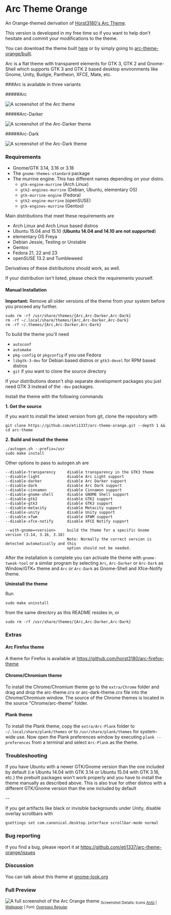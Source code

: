 # Arc Theme Orange
An Orange-themed derivation of [Horst3180's Arc Theme](https://github.com/horst3180/arc-theme).

This version is developed in my free time so if you want to help don't hesitate and commit your modifications to the theme.

You can download the theme built [here](https://raw.githubusercontent.com/eti1337/arc-theme-orange/master/built/arc-orange-theme.zip) or by simply going to [arc-theme-orange/built](https://github.com/eti1337/arc-theme-orange/tree/master/built).

Arc is a flat theme with transparent elements for GTK 3, GTK 2 and Gnome-Shell which supports GTK 3 and GTK 2 based desktop environments like Gnome, Unity, Budgie, Pantheon, XFCE, Mate, etc.

###Arc is available in three variants 

#####Arc

![A screenshot of the Arc theme](http://i.imgur.com/Pe0RImF.png)

#####Arc-Darker

![A screenshot of the Arc-Darker theme](http://i.imgur.com/rE2sFKC.png)

#####Arc-Dark

![A screenshot of the Arc-Dark theme](http://i.imgur.com/XVIylKt.png)


### Requirements

* Gnome/GTK 3.14, 3.16 or 3.18
* The `gnome-themes-standard` package
* The murrine engine. This has different names depending on your distro.
  * `gtk-engine-murrine` (Arch Linux)
  * `gtk2-engines-murrine` (Debian, Ubuntu, elementary OS)
  * `gtk-murrine-engine` (Fedora)
  * `gtk2-engine-murrine` (openSUSE)
  * `gtk-engines-murrine` (Gentoo)

Main distributions that meet these requirements are

* Arch Linux and Arch Linux based distros
* Ubuntu 15.04 and 15.10 (**Ubuntu 14.04 and 14.10 are not supported**)
* elementary OS Freya
* Debian Jessie, Testing or Unstable
* Gentoo
* Fedora 21, 22 and 23
* openSUSE 13.2 and Tumbleweed

Derivatives of these distributions should work, as well.

If your distribution isn't listed, please check the requirements yourself.


#### Manual Installation

**Important:** Remove all older versions of the theme from your system before you proceed any further.

    sudo rm -rf /usr/share/themes/{Arc,Arc-Darker,Arc-Dark}
    rm -rf ~/.local/share/themes/{Arc,Arc-Darker,Arc-Dark}
    rm -rf ~/.themes/{Arc,Arc-Darker,Arc-Dark}

To build the theme you'll need 
* `autoconf`
* `automake`
* `pkg-config` or `pkgconfig` if you use Fedora
* `libgtk-3-dev` for Debian based distros or `gtk3-devel` for RPM based distros
* `git` if you want to clone the source directory

If your distributions doesn't ship separate development packages you just need GTK 3 instead of the `-dev` packages.

Install the theme with the following commands

**1. Get the source**

If you want to install the latest version from git, clone the repository with

    git clone https://github.com/eti1337/arc-theme-orange.git --depth 1 && cd arc-theme

**2. Build and install the theme**

    ./autogen.sh --prefix=/usr
    sudo make install

Other options to pass to autogen.sh are

    --disable-transparency     disable transparency in the GTK3 theme
    --disable-light            disable Arc Light support
    --disable-darker           disable Arc Darker support
    --disable-dark             disable Arc Dark support
    --disable-cinnamon         disable Cinnamon support
    --disable-gnome-shell      disable GNOME Shell support
    --disable-gtk2             disable GTK2 support
    --disable-gtk3             disable GTK3 support
    --disable-metacity         disable Metacity support
    --disable-unity            disable Unity support
    --disable-xfwm             disable XFWM support
    --disable-xfce-notify      disable XFCE Notify support

    --with-gnome=<version>     build the theme for a specific Gnome version (3.14, 3.16, 3.18)
                               Note: Normally the correct version is detected automatically and this
                               option should not be needed.

After the installation is complete you can activate the theme with `gnome-tweak-tool` or a similar program by selecting `Arc`, `Arc-Darker` or `Arc-Dark` as Window/GTK+ theme and `Arc` or `Arc-Dark` as Gnome-Shell and Xfce-Notify theme.

**Uninstall the theme**

Run

    sudo make uninstall

from the same directory as this README resides in, or

    sudo rm -rf /usr/share/themes/{Arc,Arc-Darker,Arc-Dark}

### Extras

#### Arc Firefox theme
A theme for Firefox is available at https://github.com/horst3180/arc-firefox-theme

#### Chrome/Chromium theme
To install the Chrome/Chromium theme go to the `extra/Chrome` folder and drag and drop the arc-theme.crx or arc-dark-theme.crx file into the Chrome/Chromium window. The source of the Chrome themes is located in the source "Chrome/arc-theme" folder.

#### Plank theme
To install the Plank theme, copy the `extra/Arc-Plank` folder to `~/.local/share/plank/themes` or to `/usr/share/plank/themes` for system-wide use.
Now open the Plank preferences window by executing `plank --preferences` from a terminal and select `Arc-Plank` as the theme.

### Troubleshooting

If you have Ubuntu with a newer GTK/Gnome version than the one included by default (i.e Ubuntu 14.04 with GTK 3.14 or Ubuntu 15.04 with GTK 3.16, etc.) the prebuilt packages won't work properly and you have to install the theme manually as described above.
This is also true for other distros with a different GTK/Gnome version than the one included by default

--

If you get artifacts like black or invisible backgrounds under Unity, disable overlay scrollbars with

    gsettings set com.canonical.desktop.interface scrollbar-mode normal


### Bug reporting
If you find a bug, please report it at https://github.com/eti1337/arc-theme-orange/issues

### Discussion
You can talk about this theme at [gnome-look.org](http://gnome-look.org/content/show.php/Arc+Orange?content=175567)

### Full Preview
![A full screenshot of the Arc Orange theme](http://i.imgur.com/8XhffWN.png)
<sub>Screenshot Details: Icons [Antü](https://github.com/fabianalexisinostroza/Antu) | [Wallpaper](https://pixabay.com/en/snowy-mountain-rocky-mountain-1149920/) | Font: [Overpass Regular](https://github.com/RedHatBrand/overpass)</sub>
